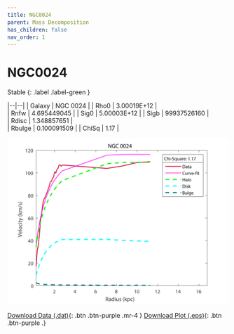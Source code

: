 ```yaml
---
title: NGC0024
parent: Mass Decomposition
has_children: false
nav_order: 1
---
```


# NGC0024 
Stable
{: .label .label-green }

|--|--|
| Galaxy    | NGC 0024 |
| Rho0     |	3.00019E+12	   |   
| Rnfw  | 4.695449045	  |
| Sig0     | 5.00003E+12	 |
| Sigb     | 99937526160	|  
| Rdisc  | 1.348857651	|   
| Rbulge      | 0.100091509 | 
| ChiSq | 1.17 |

![](/assets/plot/NGC0024.jpg)

[Download Data (.dat)](https://raw.githubusercontent.com/adhitya-spas/Database/gh-pages/assets/data/NGC0024.dat){: .btn .btn-purple .mr-4 }
[Download Plot (.eps)](https://raw.githubusercontent.com/adhitya-spas/Database/gh-pages/assets/plot/NGC0024.eps){: .btn .btn-purple .}
